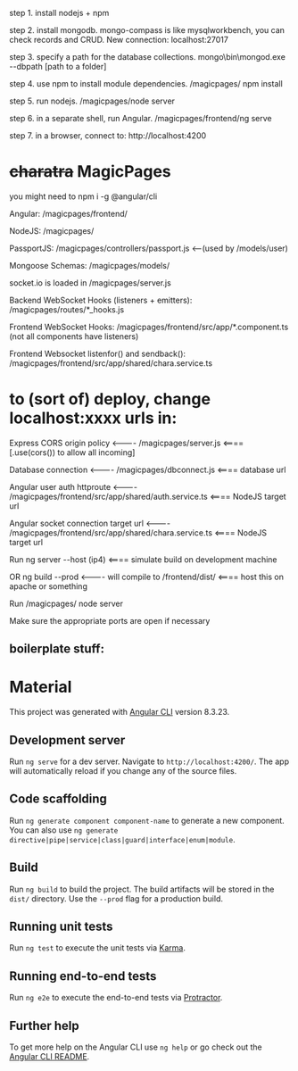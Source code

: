 step 1. install nodejs + npm

step 2. install mongodb. mongo-compass is like mysqlworkbench, you can check records and CRUD. New connection: localhost:27017

step 3. specify a path for the database collections. mongo\bin\mongod.exe --dbpath [path to a folder]

step 4. use npm to install module dependencies. /magicpages/ npm install

step 5. run nodejs. /magicpages/node server

step 6. in a separate shell, run Angular. /magicpages/frontend/ng serve

step 7. in a browser, connect to: http://localhost:4200

# ~~charatra~~ MagicPages
you might need to npm i -g @angular/cli

Angular: /magicpages/frontend/

NodeJS: /magicpages/

PassportJS: /magicpages/controllers/passport.js <--(used by /models/user)

Mongoose Schemas: /magicpages/models/

socket.io is loaded in /magicpages/server.js

Backend WebSocket Hooks (listeners + emitters): /magicpages/routes/*_hooks.js

Frontend WebSocket Hooks: /magicpages/frontend/src/app/*.component.ts (not all components have listeners)

Frontend Websocket listenfor() and sendback(): /magicpages/frontend/src/app/shared/chara.service.ts

# to (sort of) deploy, change localhost:xxxx urls in:
Express CORS origin policy <---- /magicpages/server.js <==== [.use(cors()) to allow all incoming]

Database connection <---- /magicpages/dbconnect.js <==== database url

Angular user auth httproute <---- /magicpages/frontend/src/app/shared/auth.service.ts <==== NodeJS target url

Angular socket connection target url <---- /magicpages/frontend/src/app/shared/chara.service.ts <==== NodeJS target url

Run ng server --host (ip4) <==== simulate build on development machine

OR ng build --prod <---- will compile to /frontend/dist/ <==== host this on apache or something

Run /magicpages/ node server

Make sure the appropriate ports are open if necessary

## boilerplate stuff:
# Material

This project was generated with [Angular CLI](https://github.com/angular/angular-cli) version 8.3.23.

## Development server

Run `ng serve` for a dev server. Navigate to `http://localhost:4200/`. The app will automatically reload if you change any of the source files.

## Code scaffolding

Run `ng generate component component-name` to generate a new component. You can also use `ng generate directive|pipe|service|class|guard|interface|enum|module`.

## Build

Run `ng build` to build the project. The build artifacts will be stored in the `dist/` directory. Use the `--prod` flag for a production build.

## Running unit tests

Run `ng test` to execute the unit tests via [Karma](https://karma-runner.github.io).

## Running end-to-end tests

Run `ng e2e` to execute the end-to-end tests via [Protractor](http://www.protractortest.org/).

## Further help

To get more help on the Angular CLI use `ng help` or go check out the [Angular CLI README](https://github.com/angular/angular-cli/blob/master/README.md).
